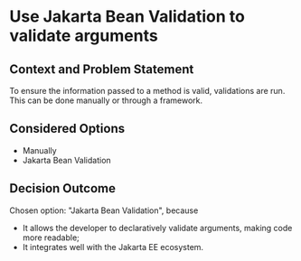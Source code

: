 # Use Jakarta Bean Validation to validate arguments

## Context and Problem Statement

To ensure the information passed to a method is valid, validations are run. This can be done manually or through a framework.

## Considered Options

* Manually
* Jakarta Bean Validation

## Decision Outcome

Chosen option: "Jakarta Bean Validation", because
* It allows the developer to declaratively validate arguments, making code more readable;
* It integrates well with the Jakarta EE ecosystem.
